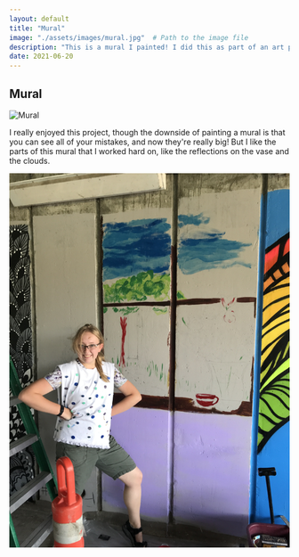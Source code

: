 ```yaml
---
layout: default
title: "Mural"
image: "./assets/images/mural.jpg"  # Path to the image file
description: "This is a mural I painted! I did this as part of an art project with the city of South Jordan."
date: 2021-06-20
---
```

## Mural

<img src="{{ page.image | relative_url }}" alt="Mural" class="styled-image">



I really enjoyed this project, though the downside of painting a mural is that you can see all of your mistakes, and now they're really big! But I like the parts of this mural that I worked hard on, like the reflections on the vase and the clouds. 

<img src="../assets/images/IMG_2384.JPG" alt="Mural Closeup" class="styled-image">
